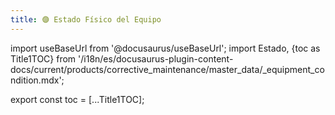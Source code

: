 ```yaml
---
title: 🟣 Estado Físico del Equipo
---
```


import useBaseUrl from '@docusaurus/useBaseUrl'; 
import Estado, {toc as Title1TOC} from '/i18n/es/docusaurus-plugin-content-docs/current/products/corrective_maintenance/master_data/_equipment_condition.mdx'; 

<Estado/>

export const toc = [...Title1TOC];